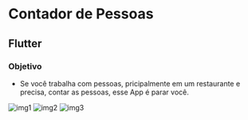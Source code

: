 # Contador de Pessoas

## Flutter

### Objetivo

- Se você trabalha com pessoas, pricipalmente em um restaurante e precisa, contar as pessoas, esse App é parar você.

![img1](img/normal.png)
![img2](img/esta-lotado.png)
![img3](img/esta-doido.png)
